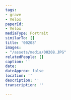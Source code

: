 ```yaml
---
tags:
- grave
- Velox
paperId:
- Velox
mediaType: Portrait
similarTo: []
title: '00208'
images:
- "/assets/media/00208.JPG"
relatedPeople: []
caption: ''
date: 
dateApprox: false
location: ''
description: ''
transcription: ''

---
```


